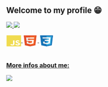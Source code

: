## Welcome to my profile 😁

 <div>
   <a href="https://github.com/LaelFelipe1">
   <img height="180em" src="https://github-readme-stats.vercel.app/api?username=LaelFelipe1&show_icons=true&theme=shadown_red&include_all_commits=true&count_private=true"/>
   <img height="180em" src="https://github-readme-stats.vercel.app/api/top-langs/?username=LaelFelipe1&layout=compact&langs_count=6&theme=shadown_red"/>
</div>
    
<div style="display: inline_block"><br>
  <img align="center" alt="Js" height="30" width="40" src="https://raw.githubusercontent.com/devicons/devicon/master/icons/javascript/javascript-plain.svg">
  <img align="center" alt="HTML" height="30" width="40" src="https://raw.githubusercontent.com/devicons/devicon/master/icons/html5/html5-original.svg">
  <img align="center" alt="CSS" height="30" width="40" src="https://raw.githubusercontent.com/devicons/devicon/master/icons/css3/css3-original.svg">
</div>
 
<br>
 
### More infos about me:
 
<div> 
  <a href="https://www.instagram.com/lael.alvesc/" target="_blank"><img src="https://img.shields.io/badge/-Instagram-%23E4405F?style=for-the-badge&logo=instagram&logoColor=white" target="_blank"></a>
</div>
